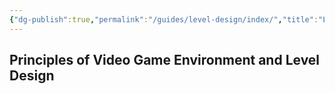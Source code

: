 ```yaml
---
{"dg-publish":true,"permalink":"/guides/level-design/index/","title":"Level Design","tags":["Architecture","Spatial-Composition"]}
---
```


## Principles of Video Game Environment and Level Design